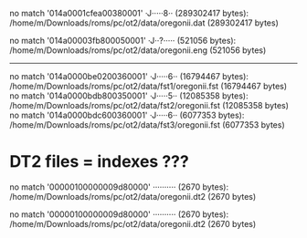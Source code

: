 no match '014a0001cfea00380001' ·J·····8·· (289302417 bytes): /home/m/Downloads/roms/pc/ot2/data/oregonii.dat (289302417 bytes)


no match '014a00003fb800050001' ·J··?····· (521056 bytes): /home/m/Downloads/roms/pc/ot2/data/oregonii.eng (521056 bytes)




---


no match '014a0000be0200360001' ·J·····6·· (16794467 bytes): /home/m/Downloads/roms/pc/ot2/data/fst1/oregonii.fst (16794467 bytes)
no match '014a0000bdb800350001' ·J·····5·· (12085358 bytes): /home/m/Downloads/roms/pc/ot2/data/fst2/oregonii.fst (12085358 bytes)
no match '014a0000bdc600360001' ·J·····6·· (6077353 bytes): /home/m/Downloads/roms/pc/ot2/data/fst3/oregonii.fst (6077353 bytes)



# DT2 files = indexes ???


no match '00000100000009d80000' ·········· (2670 bytes): /home/m/Downloads/roms/pc/ot2/data/oregonii.dt2 (2670 bytes)

no match '00000100000009d80000' ·········· (2670 bytes): /home/m/Downloads/roms/pc/ot2/data/oregonii.dt2 (2670 bytes)
